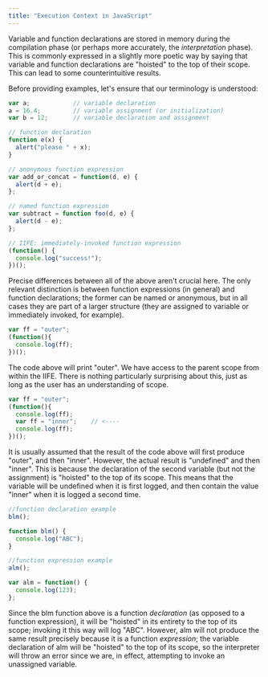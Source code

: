 ```yaml
---
title: "Execution Context in JavaScript"
---
```


Variable and function declarations are stored in memory during the compilation phase (or perhaps more accurately, the *interpretation* phase). This is commonly expressed in a slightly more poetic way by saying that variable and function declarations are "hoisted" to the top of their scope. This can lead to some counterintuitive results.

Before providing examples, let's ensure that our terminology is understood:

```js
var a;            // variable declaration
a = 16.4;         // variable assignment (or initialization)
var b = 12;       // variable declaration and assignment

// function declaration
function e(x) {               
  alert("please " + x);
}

// anonymous function expression
var add_or_concat = function(d, e) {
  alert(d + e);
};

// named function expression
var subtract = function foo(d, e) {
  alert(d - e);
};

// IIFE: immediately-invoked function expression
(function() {
  console.log("success!");
})();
```

Precise differences between all of the above aren't crucial here. The only relevant distinction is between function expressions (in general) and function declarations; the former can be named or anonymous, but in all cases they are part of a larger structure (they are assigned to variable or immediately invoked, for example).

```js
var ff = "outer";
(function(){
  console.log(ff);
})();
```

The code above will print "outer". We have access to the parent scope from within the IIFE. There is nothing particularly surprising about this, just as long as the user has an understanding of scope.

```js
var ff = "outer";
(function(){
  console.log(ff);
  var ff = "inner";    // <----
  console.log(ff);
})();
```

It is usually assumed that the result of the code above will first produce "outer", and then "inner". However, the actual result is "undefined" and then "inner". This is because the declaration of the second variable (but not the assignment) is "hoisted" to the top of its scope. This means that the variable will be undefined when it is first logged, and then contain the value "inner" when it is logged a second time.

```js
//function declaration example
blm();

function blm() {
  console.log("ABC");
}

//function expression example
alm();

var alm = function() {
  console.log(123);
};
```

Since the blm function above is a function *declaration* (as opposed to a function expression), it will be "hoisted" in its entirety to the top of its scope; invoking it this way will log "ABC". However, alm will not produce the same result precisely because it is a function *expression*; the variable declaration of alm will be "hoisted" to the top of its scope, so the interpreter will throw an error since we are, in effect, attempting to invoke an unassigned variable.   
